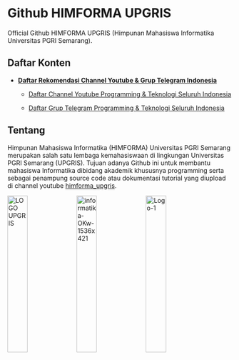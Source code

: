 # Github HIMFORMA UPGRIS

Official Github HIMFORMA UPGRIS (Himpunan Mahasiswa Informatika Universitas PGRI Semarang).

## Daftar Konten

- [**Daftar Rekomendasi Channel Youtube & Grup Telegram Indonesia**](https://github.com/himforma/Daftar-Rekomendasi-Channel-Youtube-Grup-Telegram-Indonesia)

  - [Daftar Channel Youtube Programming & Teknologi Seluruh Indonesia](https://github.com/himforma/Daftar-Rekomendasi-Channel-Youtube-Grup-Telegram-Indonesia/tree/main/channel-youtube-programming-dan-teknologi-indonesia)

  - [Daftar Grup Telegram Programming & Teknologi Seluruh Indonesia](https://github.com/himforma/Daftar-Rekomendasi-Channel-Youtube-Grup-Telegram-Indonesia/tree/main/List-All-Programming-Telegram-Group)
  
## Tentang

Himpunan Mahasiswa Informatika (HIMFORMA) Universitas PGRI Semarang merupakan salah satu lembaga kemahasiswaan di lingkungan Universitas PGRI Semarang (UPGRIS). Tujuan adanya Github ini untuk membantu mahasiswa Informatika dibidang akademik khususnya programming serta sebagai penampung source code atau dokumentasi tutorial yang diupload di channel youtube [himforma_upgris](https://www.youtube.com/channel/UCxnZ7xtTv4G3y1vLF-2pWbA).

<img src="https://user-images.githubusercontent.com/99253129/211152200-55e0c548-5e9d-4fd9-be79-0676e18540fe.png" alt="LOGO UPGRIS" width="30%"/>

<img src="https://user-images.githubusercontent.com/99253129/187105526-05d620a8-393e-467e-9198-c1d6e9e6559f.png" alt="informatika-OKw-1536x421" width="30%"/>

<img src="https://user-images.githubusercontent.com/99253129/211152120-114b625b-19a6-4ecb-9554-9d5a95c27185.png" alt="Logo-1" width="30%"/>
